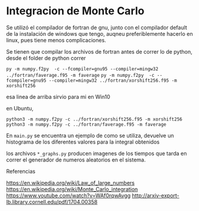 # Integracion de Monte Carlo

Se utilizó el compilador de fortran de gnu, junto con el compilador default de la instalación de windows que tengo, auqneu preferiblemente hacerlo en linux, pues tiene menos complicaciones.

Se tienen que compilar los archivos de fortran antes de correr lo de python, desde el folder de python correr

`py -m numpy.f2py  -c --fcompiler=gnu95 --compiler=mingw32 ../fortran/faverage.f95 -m faverage`
`py -m numpy.f2py  -c --fcompiler=gnu95 --compiler=mingw32 ../fortran/xorshift256.f95 -m xorshift256`

esa linea de arriba sirvio para mi en Win10

en Ubuntu, 

`python3 -m numpy.f2py -c ../fortran/xorshift256.f95 -m xorshift256`
`python3 -m numpy.f2py -c ../fortran/faverage.f95 -m faverage`

En `main.py` se encuentra un ejemplo de como se utiliza, devuelve un histograma de los diferentes valores para la integral obtenidos

los archivos `*_graphs.py` producen imagenes de los tiempos que tarda en correr el generador de numeros aleatorios en el sistema.

Referencias

https://en.wikipedia.org/wiki/Law_of_large_numbers
https://en.wikipedia.org/wiki/Monte_Carlo_integration
https://www.youtube.com/watch?v=WAf0rqwAvgg
http://arxiv-export-lb.library.cornell.edu/pdf/1704.00358


